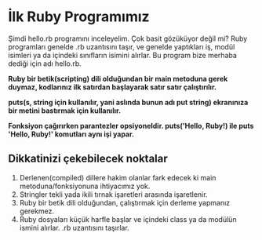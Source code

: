 # İlk Ruby Programımız

Şimdi hello.rb programını inceleyelim. Çok basit gözüküyor değil mi? Ruby programları genelde .rb uzantısını taşır, ve genelde yaptıkları iş, modül isimleri ya da içindeki sınıfların isimini alırlar. Bu program bize merhaba dediği için adı hello.rb.

**Ruby bir betik(scripting) dili olduğundan bir main metoduna gerek duymaz, kodlarınız ilk satırdan başlayarak satır satır çalıştırılır.**

**puts(s, string için kullanılır, yani aslında bunun adı put string) ekranınıza bir metini bastırmak için kullanılır.**

**Fonksiyon çağırırken parantezler opsiyoneldir. puts('Hello, Ruby!) ile puts 'Hello, Ruby!' komutları aynı işi yapar.**

## Dikkatinizi çekebilecek noktalar

1. Derlenen(compiled) dillere hakim olanlar fark edecek ki main metoduna/fonksiyonuna ihtiyacımız yok.
2. Stringler tekli yada ikili tırnak işaretleri arasında işaretlenir.
3. Ruby bir betik dili olduğundan, çalıştırmak için derleme yapmanız gerekmez.
4. Ruby dosyaları küçük harfle başlar ve içindeki class ya da modülün ismini alırlar. .rb uzantısını taşırlar.

